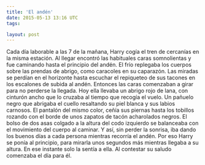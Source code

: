 ```yaml
---
title: 'El andén'
date: 2015-05-13 13:16 UTC
tags:

layout: post
---
```


Cada día laborable a las 7 de la mañana, Harry cogía el tren de cercanías en la misma estación. Al llegar encontró las habituales caras somnolientas y fue caminando hasta el principio del andén.  El frío replegaba los cuerpos sobre las prendas de abrigo, como caracoles en su caparazón. Las miradas se perdían en el horizonte hasta escuchar el repiqueteo de sus tacones en los escalones de subida al andén. Entonces las caras comenzaban a  girar para no perderse la llegada.  Hoy ella llevaba un abrigo rojo de lana, con  cinturón ancho que lo cruzaba al tiempo que recogía el vuelo. Un pañuelo negro que abrigaba  el cuello resaltando su piel blanca y sus labios carnosos. El pantalón del mismo color, ceñía sus piernas hasta los tobillos rozando con el borde de unos zapatos de tacón acharolados negros. El bolso de dos asas colgado a la altura del codo izquierdo se balanceaba con el movimiento del cuerpo al  caminar. Y así, sin perder la sonrisa, iba dando los buenos días a cada persona mientras  recorría el andén. Por eso Harry se ponía al principio, para mirarla unos segundos más mientras  llegaba a su altura. En ese instante solo la sentía a ella. Al contestar su saludo comenzaba el día para él.